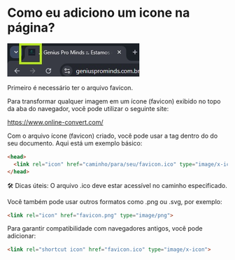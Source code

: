 # Como eu adiciono um icone na página?

![Logo](assets/adicionar-icone-pagina.jpg)

Primeiro é necessário ter o arquivo favicon.

Para transformar qualquer imagem em um ícone (favicon) exibido no topo da aba do navegador, você pode utilizar o seguinte site:

https://www.online-convert.com/

Com o arquivo ícone (favicon) criado, você pode usar a tag <link> dentro do <head> do seu documento. Aqui está um exemplo básico:

```html
<head>
  <link rel="icon" href="caminho/para/seu/favicon.ico" type="image/x-icon">
</head>
```


🛠️ Dicas úteis:
O arquivo .ico deve estar acessível no caminho especificado.

Você também pode usar outros formatos como .png ou .svg, por exemplo:

```html
<link rel="icon" href="favicon.png" type="image/png">
```

Para garantir compatibilidade com navegadores antigos, você pode adicionar:

```html
<link rel="shortcut icon" href="favicon.ico" type="image/x-icon">
```
